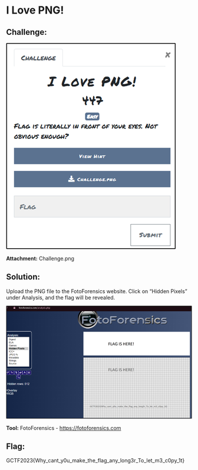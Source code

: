 # I Love PNG! 

## Challenge: 
![ILovePNG](ILovePNG.png)

**Attachment:** Challenge.png

## Solution: 
Upload the PNG file to the FotoForensics website. Click on “Hidden Pixels” under Analysis, and the flag will be revealed. 

![fotoforensic](fotoforensic.png)

**Tool:** FotoForensics - https://fotoforensics.com 

## Flag:
GCTF2023{Why_cant_y0u_make_the_flag_any_long3r_To_let_m3_c0py_1t} 

